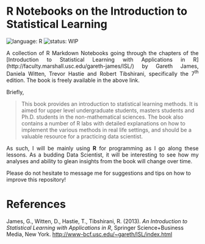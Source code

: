 # R Notebooks on the Introduction to Statistical Learning
![language: R](https://img.shields.io/badge/language-R-blue.svg)
![status: WIP](https://img.shields.io/badge/status-WIP-red.svg)

<p style="text-align:justify">
A collection of R Markdown Notebooks going through the chapters of the [Introduction to Statistical Learning with Applications in R](http://faculty.marshall.usc.edu/gareth-james/ISL/) by Gareth James, Daniela Witten, Trevor Hastie and Robert Tibshirani, specifically the 7<sup>th</sup> edition. The book is freely available in the above link.
</p>

Briefly,
<p style="text-align:justify"><blockquote>This book provides an introduction to statistical learning methods. It is aimed for upper level undergraduate students, masters students and Ph.D. students in the non-mathematical sciences. The book also contains a number of R labs with detailed explanations on how to implement the various methods in real life settings, and should be a valuable resource for a practicing data scientist.</blockquote></p>

<p style="text-align:justify">
As such, I will be mainly using <b>R</b> for programming as I go along these lessons. As a budding Data Scientist, it will be interesting to see how my analyses and ability to glean insights from the book will change over time.
</p>

Please do not hesitate to message me for suggestions and tips on how to improve this repository!

# References

James, G., Witten, D., Hastie, T., Tibshirani, R. (2013). <i>An Introduction to Statistical Learning with Applications in R</i>, Springer Science+Business Media, New York. http://www-bcf.usc.edu/~gareth/ISL/index.html
